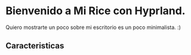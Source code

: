 # Bienvenido a Mi Rice con Hyprland.
Quiero mostrarte un poco sobre mi escritorio es un poco minimalista. :)

## Caracteristicas
